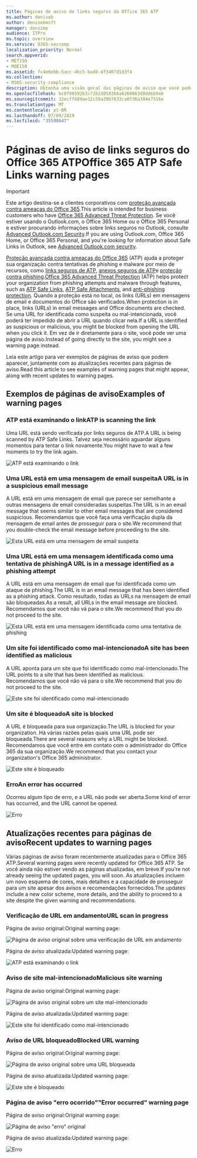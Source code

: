 ```yaml
---
title: Páginas de aviso de links seguros do Office 365 ATP
ms.author: deniseb
author: denisebmsft
manager: dansimp
audience: ITPro
ms.topic: overview
ms.service: O365-seccomp
localization_priority: Normal
search.appverid:
- MET150
- MOE150
ms.assetid: fc4e6ebb-5acc-4bc5-bad8-4f3407d1d3f4
ms.collection:
- M365-security-compliance
description: Obtenha uma visão geral das páginas de aviso que você pode ver quando a proteção avançada contra ameaças do Office 365 está no trabalho.
ms.openlocfilehash: bc0f0859263c72b2d058366a6268663d0dd6b9a6
ms.sourcegitcommit: 32ecff689ae32c59a39b7633ca0f36a304e7516e
ms.translationtype: MT
ms.contentlocale: pt-BR
ms.lasthandoff: 07/09/2019
ms.locfileid: "35598647"
---
```

# <a name="office-365-atp-safe-links-warning-pages"></a><span data-ttu-id="191ae-103">Páginas de aviso de links seguros do Office 365 ATP</span><span class="sxs-lookup"><span data-stu-id="191ae-103">Office 365 ATP Safe Links warning pages</span></span>

> [!IMPORTANT]
> <span data-ttu-id="191ae-104">Este artigo destina-se a clientes corporativos com [proteção avançada contra ameaças do Office 365](office-365-atp.md).</span><span class="sxs-lookup"><span data-stu-id="191ae-104">This article is intended for business customers who have [Office 365 Advanced Threat Protection](office-365-atp.md).</span></span> <span data-ttu-id="191ae-105">Se você estiver usando o Outlook.com, o Office 365 Home ou o Office 365 Personal e estiver procurando informações sobre links seguros no Outlook, consulte [Advanced Outlook.com Security](https://support.office.com/article/advanced-outlook-com-security-for-office-365-subscribers-882d2243-eab9-4545-a58a-b36fee4a46e2).</span><span class="sxs-lookup"><span data-stu-id="191ae-105">If you are using Outlook.com, Office 365 Home, or Office 365 Personal, and you're looking for information about Safe Links in Outlook, see [Advanced Outlook.com security](https://support.office.com/article/advanced-outlook-com-security-for-office-365-subscribers-882d2243-eab9-4545-a58a-b36fee4a46e2).</span></span>

<span data-ttu-id="191ae-106">[Proteção avançada contra ameaças do Office 365](office-365-atp.md) (ATP) ajuda a proteger sua organização contra tentativas de phishing e malware por meio de recursos, como [links seguros de ATP](atp-safe-links.md), [anexos seguros de ATP](atp-safe-attachments.md)e [proteção contra phishing](anti-phishing-protection.md).</span><span class="sxs-lookup"><span data-stu-id="191ae-106">[Office 365 Advanced Threat Protection](office-365-atp.md) (ATP) helps protect your organization from phishing attempts and malware through features, such as [ATP Safe Links](atp-safe-links.md), [ATP Safe Attachments](atp-safe-attachments.md), and [anti-phishing protection](anti-phishing-protection.md).</span></span> <span data-ttu-id="191ae-107">Quando a proteção está no local, os links (URLs) em mensagens de email e documentos do Office são verificados.</span><span class="sxs-lookup"><span data-stu-id="191ae-107">When protection is in place, links (URLs) in email messages and Office documents are checked.</span></span> <span data-ttu-id="191ae-108">Se uma URL for identificada como suspeita ou mal-intencionada, você poderá ter impedido de abrir a URL quando clicar nela.</span><span class="sxs-lookup"><span data-stu-id="191ae-108">If a URL is identified as suspicious or malicious, you might be blocked from opening the URL when you click it.</span></span> <span data-ttu-id="191ae-109">Em vez de ir diretamente para o site, você pode ver uma página de aviso.</span><span class="sxs-lookup"><span data-stu-id="191ae-109">Instead of going directly to the site, you might see a warning page instead.</span></span> 
  
<span data-ttu-id="191ae-110">Leia este artigo para ver exemplos de páginas de aviso que podem aparecer, juntamente com as atualizações recentes para páginas de aviso.</span><span class="sxs-lookup"><span data-stu-id="191ae-110">Read this article to see examples of warning pages that might appear, along with recent updates to warning pages.</span></span>
  
## <a name="examples-of-warning-pages"></a><span data-ttu-id="191ae-111">Exemplos de páginas de aviso</span><span class="sxs-lookup"><span data-stu-id="191ae-111">Examples of warning pages</span></span>

### <a name="atp-is-scanning-the-link"></a><span data-ttu-id="191ae-112">ATP está examinando o link</span><span class="sxs-lookup"><span data-stu-id="191ae-112">ATP is scanning the link</span></span>

<span data-ttu-id="191ae-113">Uma URL está sendo verificada por links seguros de ATP.</span><span class="sxs-lookup"><span data-stu-id="191ae-113">A URL is being scanned by ATP Safe Links.</span></span> <span data-ttu-id="191ae-114">Talvez seja necessário aguardar alguns momentos para tentar o link novamente.</span><span class="sxs-lookup"><span data-stu-id="191ae-114">You might have to wait a few moments to try the link again.</span></span>

![ATP está examinando o link](media/ee8dd5ed-6b91-4248-b054-12b719e8d0ed.png)

### <a name="a-url-is-in-a-suspicious-email-message"></a><span data-ttu-id="191ae-116">Uma URL está em uma mensagem de email suspeita</span><span class="sxs-lookup"><span data-stu-id="191ae-116">A URL is in a suspicious email message</span></span>

<span data-ttu-id="191ae-117">A URL está em uma mensagem de email que parece ser semelhante a outras mensagens de email consideradas suspeitas.</span><span class="sxs-lookup"><span data-stu-id="191ae-117">The URL is in an email message that seems similar to other email messages that are considered suspicious.</span></span> <span data-ttu-id="191ae-118">Recomendamos que você faça uma verificação dupla da mensagem de email antes de prosseguir para o site.</span><span class="sxs-lookup"><span data-stu-id="191ae-118">We recommend that you double-check the email message before proceeding to the site.</span></span>

![Esta URL está em uma mensagem de email suspeita](media/33f57923-23e3-4b0f-838b-6ad589ba897b.png)

### <a name="a-url-is-in-a-message-identified-as-a-phishing-attempt"></a><span data-ttu-id="191ae-120">Uma URL está em uma mensagem identificada como uma tentativa de phishing</span><span class="sxs-lookup"><span data-stu-id="191ae-120">A URL is in a message identified as a phishing attempt</span></span>

<span data-ttu-id="191ae-121">A URL está em uma mensagem de email que foi identificada como um ataque de phishing.</span><span class="sxs-lookup"><span data-stu-id="191ae-121">The URL is in an email message that has been identified as a phishing attack.</span></span> <span data-ttu-id="191ae-122">Como resultado, todas as URLs na mensagem de email são bloqueadas.</span><span class="sxs-lookup"><span data-stu-id="191ae-122">As a result, all URLs in the email message are blocked.</span></span> <span data-ttu-id="191ae-123">Recomendamos que você não vá para o site.</span><span class="sxs-lookup"><span data-stu-id="191ae-123">We recommend that you do not proceed to the site.</span></span>

![Esta URL está em uma mensagem identificada como uma tentativa de phishing](media/6e544a28-0604-4821-aba6-d5a57bb917e5.png)

### <a name="a-site-has-been-identified-as-malicious"></a><span data-ttu-id="191ae-125">Um site foi identificado como mal-intencionado</span><span class="sxs-lookup"><span data-stu-id="191ae-125">A site has been identified as malicious</span></span>

<span data-ttu-id="191ae-126">A URL aponta para um site que foi identificado como mal-intencionado.</span><span class="sxs-lookup"><span data-stu-id="191ae-126">The URL points to a site that has been identified as malicious.</span></span>  <br/> <span data-ttu-id="191ae-127">Recomendamos que você não vá para o site.</span><span class="sxs-lookup"><span data-stu-id="191ae-127">We recommend that you do not proceed to the site.</span></span>

![Este site foi identificado como mal-intencionado](media/058883c8-23f0-4672-9c1c-66b084796177.png)

### <a name="a-site-is-blocked"></a><span data-ttu-id="191ae-129">Um site é bloqueado</span><span class="sxs-lookup"><span data-stu-id="191ae-129">A site is blocked</span></span>

<span data-ttu-id="191ae-130">A URL é bloqueada para sua organização.</span><span class="sxs-lookup"><span data-stu-id="191ae-130">The URL is blocked for your organization.</span></span> <span data-ttu-id="191ae-131">Há várias razões pelas quais uma URL pode ser bloqueada.</span><span class="sxs-lookup"><span data-stu-id="191ae-131">There are several reasons why a URL might be blocked.</span></span> <span data-ttu-id="191ae-132">Recomendamos que você entre em contato com o administrador do Office 365 da sua organização.</span><span class="sxs-lookup"><span data-stu-id="191ae-132">We recommend that you contact your organization's Office 365 administrator.</span></span>

![Este site é bloqueado](media/6b4bda2d-a1e6-419e-8b10-588e83c3af3f.png)

### <a name="an-error-has-occurred"></a><span data-ttu-id="191ae-134">Erro</span><span class="sxs-lookup"><span data-stu-id="191ae-134">An error has occurred</span></span>

<span data-ttu-id="191ae-135">Ocorreu algum tipo de erro, e a URL não pode ser aberta.</span><span class="sxs-lookup"><span data-stu-id="191ae-135">Some kind of error has occurred, and the URL cannot be opened.</span></span>

![Erro](media/2f7465a4-1cf4-4c1c-b7d4-3c07e4b795b4.png)

## <a name="recent-updates-to-warning-pages"></a><span data-ttu-id="191ae-137">Atualizações recentes para páginas de aviso</span><span class="sxs-lookup"><span data-stu-id="191ae-137">Recent updates to warning pages</span></span>

<span data-ttu-id="191ae-138">Várias páginas de aviso foram recentemente atualizadas para o Office 365 ATP.</span><span class="sxs-lookup"><span data-stu-id="191ae-138">Several warning pages were recently updated for Office 365 ATP.</span></span> <span data-ttu-id="191ae-139">Se você ainda não estiver vendo as páginas atualizadas, em breve.</span><span class="sxs-lookup"><span data-stu-id="191ae-139">If you're not already seeing the updated pages, you will soon.</span></span> <span data-ttu-id="191ae-140">As atualizações incluem um novo esquema de cores, mais detalhes e a capacidade de prosseguir para um site apesar dos avisos e recomendações fornecidos.</span><span class="sxs-lookup"><span data-stu-id="191ae-140">The updates include a new color scheme, more details, and the ability to proceed to a site despite the given warning and recommendations.</span></span>

### <a name="url-scan-in-progress"></a><span data-ttu-id="191ae-141">Verificação de URL em andamento</span><span class="sxs-lookup"><span data-stu-id="191ae-141">URL scan in progress</span></span>

<span data-ttu-id="191ae-142">Página de aviso original:</span><span class="sxs-lookup"><span data-stu-id="191ae-142">Original warning page:</span></span>

![Página de aviso original sobre uma verificação de URL em andamento](media/04368763-763f-43d6-94a4-a48291d36893.png)

<span data-ttu-id="191ae-144">Página de aviso atualizada:</span><span class="sxs-lookup"><span data-stu-id="191ae-144">Updated warning page:</span></span>

![ATP está examinando o link](media/ee8dd5ed-6b91-4248-b054-12b719e8d0ed.png)

### <a name="malicious-site-warning"></a><span data-ttu-id="191ae-146">Aviso de site mal-intencionado</span><span class="sxs-lookup"><span data-stu-id="191ae-146">Malicious site warning</span></span>

<span data-ttu-id="191ae-147">Página de aviso original:</span><span class="sxs-lookup"><span data-stu-id="191ae-147">Original warning page:</span></span>

![Página de aviso original sobre um site mal-intencionado](media/b9efda09-6dd8-46ef-82cb-56e4d538b8f5.png)

<span data-ttu-id="191ae-149">Página de aviso atualizada:</span><span class="sxs-lookup"><span data-stu-id="191ae-149">Updated warning page:</span></span>

![Este site foi identificado como mal-intencionado](media/058883c8-23f0-4672-9c1c-66b084796177.png)

### <a name="blocked-url-warning"></a><span data-ttu-id="191ae-151">Aviso de URL bloqueado</span><span class="sxs-lookup"><span data-stu-id="191ae-151">Blocked URL warning</span></span>

<span data-ttu-id="191ae-152">Página de aviso original:</span><span class="sxs-lookup"><span data-stu-id="191ae-152">Original warning page:</span></span>

![Página de aviso original sobre uma URL bloqueada](media/3d6ba028-30bf-45fc-958e-d3aad3defc83.png)

<span data-ttu-id="191ae-154">Página de aviso atualizada:</span><span class="sxs-lookup"><span data-stu-id="191ae-154">Updated warning page:</span></span>

![Este site é bloqueado](media/6b4bda2d-a1e6-419e-8b10-588e83c3af3f.png)

### <a name="error-occurred-warning-page"></a><span data-ttu-id="191ae-156">Página de aviso "erro ocorrido"</span><span class="sxs-lookup"><span data-stu-id="191ae-156">"Error occurred" warning page</span></span>

<span data-ttu-id="191ae-157">Página de aviso original:</span><span class="sxs-lookup"><span data-stu-id="191ae-157">Original warning page:</span></span>

![Página de aviso "erro" original](media/9aaa4383-2f23-48be-bdaa-8efbcb2acc70.png)

<span data-ttu-id="191ae-159">Página de aviso atualizada:</span><span class="sxs-lookup"><span data-stu-id="191ae-159">Updated warning page:</span></span>

![Erro](media/2f7465a4-1cf4-4c1c-b7d4-3c07e4b795b4.png)
   
